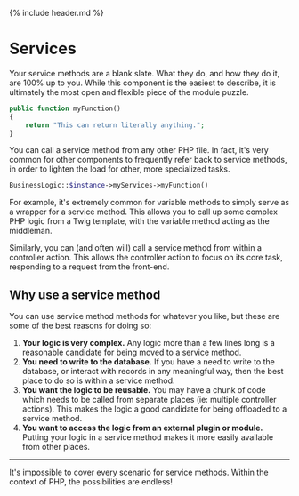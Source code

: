 {% include header.md %}

# Services

Your service methods are a blank slate. What they do, and how they do it, are 100% up to you. While this component is the easiest to describe, it is ultimately the most open and flexible piece of the module puzzle.

```php
public function myFunction()
{
    return "This can return literally anything.";
}
```

You can call a service method from any other PHP file. In fact, it's very common for other components to frequently refer back to service methods, in order to lighten the load for other, more specialized tasks.

```php
BusinessLogic::$instance->myServices->myFunction()
```

For example, it's extremely common for variable methods to simply serve as a wrapper for a service method. This allows you to call up some complex PHP logic from a Twig template, with the variable method acting as the middleman.

Similarly, you can (and often will) call a service method from within a controller action. This allows the controller action to focus on its core task, responding to a request from the front-end.

## Why use a service method

You can use service method methods for whatever you like, but these are some of the best reasons for doing so:

1. **Your logic is very complex.** Any logic more than a few lines long is a reasonable candidate for being moved to a service method.
2. **You need to write to the database.** If you have a need to write to the database, or interact with records in any meaningful way, then the best place to do so is within a service method.
3. **You want the logic to be reusable.** You may have a chunk of code which needs to be called from separate places (ie: multiple controller actions). This makes the logic a good candidate for being offloaded to a service method.
4. **You want to access the logic from an external plugin or module.** Putting your logic in a service method makes it more easily available from other places.

---

It's impossible to cover every scenario for service methods. Within the context of PHP, the possibilities are endless! 

